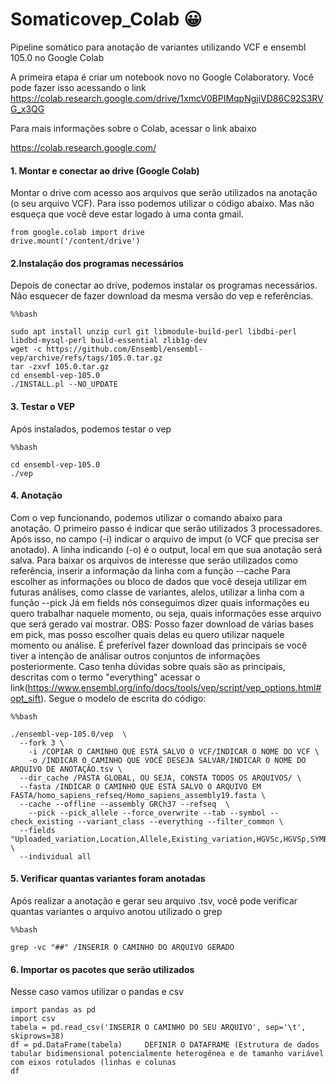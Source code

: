  # Somaticovep_Colab  :grinning:

Pipeline somático para anotação de variantes utilizando VCF e ensembl 105.0 no Google Colab

A primeira etapa é criar um notebook novo no Google Colaboratory. Você pode fazer isso acessando o link https://colab.research.google.com/drive/1xmcV0BPIMqpNgjiVD86C92S3RVG_x3QG


Para mais informações sobre o Colab, acessar o link abaixo 

https://colab.research.google.com/



#### 1. Montar e conectar ao drive (Google Colab)
Montar o drive com acesso aos arquivos que serão utilizados na anotação (o seu arquivo VCF). Para isso podemos utilizar o código abaixo.
Mas não esqueça que você deve estar logado à uma conta gmail.

```
from google.colab import drive
drive.mount('/content/drive')
```


#### 2.Instalação dos programas necessários
Depois de conectar ao drive, podemos instalar os programas necessários. Não esquecer de fazer download da mesma versão do vep e referências.

```
%%bash

sudo apt install unzip curl git libmodule-build-perl libdbi-perl libdbd-mysql-perl build-essential zlib1g-dev
wget -c https://github.com/Ensembl/ensembl-vep/archive/refs/tags/105.0.tar.gz
tar -zxvf 105.0.tar.gz
cd ensembl-vep-105.0
./INSTALL.pl --NO_UPDATE
```

#### 3. Testar o VEP
Após instalados, podemos testar o vep
```
%%bash

cd ensembl-vep-105.0
./vep
```
#### 4. Anotação
Com o vep funcionando, podemos utilizar o comando abaixo para anotação. 
O primeiro passo é indicar que serão utilizados 3 processadores. Após isso, no campo (-i) indicar o arquivo de imput (o VCF que precisa ser anotado).
A linha indicando (-o) é o output, local em que sua anotação será salva.
Para baixar os arquivos de interesse que serão utilizados como referência, inserir a informação da linha com a função --cache
Para escolher as informações ou bloco de dados que você deseja utilizar em futuras análises, como classe de variantes, alelos, utilizar a linha com a função --pick 
Já em fields nós conseguimos dizer quais informações eu quero trabalhar naquele momento, ou seja, quais informações esse arquivo que será gerado vai mostrar. 
OBS: Posso fazer download de várias bases em pick, mas posso escolher quais delas eu quero utilizar naquele momento ou análise. É preferível fazer download das principais se você tiver a intenção de análisar outros conjuntos de informações posteriormente.
Caso tenha dúvidas sobre quais são as principais, descritas com o termo "everything" acessar o link(https://www.ensembl.org/info/docs/tools/vep/script/vep_options.html#opt_sift).
Segue o modelo de escrita do código:
```
%%bash

./ensembl-vep-105.0/vep  \
  --fork 3 \
 	-i /COPIAR O CAMINHO QUE ESTÁ SALVO O VCF/INDICAR O NOME DO VCF \
 	-o /INDICAR O CAMINHO QUE VOCÊ DESEJA SALVAR/INDICAR O NOME DO ARQUIVO DE ANOTAÇÃO.tsv \
  --dir_cache /PASTA GLOBAL, OU SEJA, CONSTA TODOS OS ARQUIVOS/ \
  --fasta /INDICAR O CAMINHO QUE ESTÁ SALVO O ARQUIVO EM FASTA/homo_sapiens_refseq/Homo_sapiens_assembly19.fasta \
  --cache --offline --assembly GRCh37 --refseq  \
	--pick --pick_allele --force_overwrite --tab --symbol --check_existing --variant_class --everything --filter_common \
  --fields "Uploaded_variation,Location,Allele,Existing_variation,HGVSc,HGVSp,SYMBOL,Consequence,IND,ZYG,Amino_acids,CLIN_SIG,PolyPhen,SIFT,VARIANT_CLASS,FREQS" \
  --individual all
  ```
  #### 5. Verificar quantas variantes foram anotadas
  
  Após realizar a anotação e gerar seu arquivo .tsv, você pode verificar quantas variantes o arquivo anotou utilizado o grep
  ```
  %%bash
  
grep -vc "##" /INSERIR O CAMINHO DO ARQUIVO GERADO
```
#### 6.  Importar os pacotes que serão utilizados

Nesse caso vamos utilizar o pandas e csv
```
import pandas as pd
import csv
tabela = pd.read_csv('INSERIR O CAMINHO DO SEU ARQUIVO', sep='\t', skiprows=38)
df = pd.DataFrame(tabela)     DEFINIR O DATAFRAME (Estrutura de dados tabular bidimensional potencialmente heterogênea e de tamanho variável com eixos rotulados (linhas e colunas
df
```
